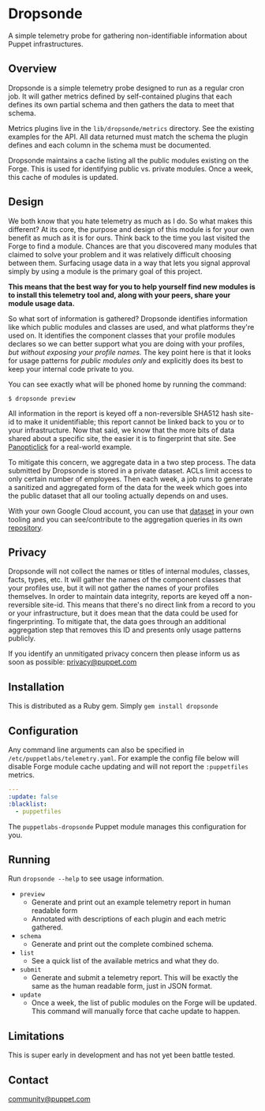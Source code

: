 # Dropsonde

A simple telemetry probe for gathering non-identifiable information about Puppet
infrastructures.


## Overview

Dropsonde is a simple telemetry probe designed to run as a regular cron job. It
will gather metrics defined by self-contained plugins that each defines its own
partial schema and then gathers the data to meet that schema.

Metrics plugins live in the `lib/dropsonde/metrics` directory. See the existing
examples for the API. All data returned must match the schema the plugin defines
and each column in the schema must be documented.

Dropsonde maintains a cache listing all the public modules existing on the Forge.
This is used for identifying public vs. private modules. Once a week, this cache
of modules is updated.


## Design

We both know that you hate telemetry as much as I do. So what makes this different?
At its core, the purpose and design of this module is for your own benefit as much
as it is for ours. Think back to the time you last visited the Forge to find a
module. Chances are that you discovered many modules that claimed to solve your
problem and it was relatively difficult choosing between them. Surfacing usage
data in a way that lets you signal approval simply by using a module is the
primary goal of this project.

**This means that the best way for you to help yourself find new modules is to
install this telemetry tool and, along with your peers, share your module usage
data.**

So what sort of information is gathered? Dropsonde identifies information like
which public modules and classes are used, and what platforms they're used on.
It identifies the component classes that your profile modules declares so we can
better support what you are doing with your profiles, *but without exposing your
profile names.* The key point here is that it looks for usage patterns for *public
modules only* and explicitly does its best to keep your internal code private to you.

You can see exactly what will be phoned home by running the command:

```
$ dropsonde preview
```

All information in the report is keyed off a non-reversible SHA512 hash site-id
to make it unidentifiable; this report cannot be linked back to you or to your
infrastructure. Now that said, we know that the more bits of data shared about a
specific site, the easier it is to fingerprint that site. See
[Panopticlick](https://panopticlick.eff.org) for a real-world example.

To mitigate this concern, we aggregate data in a two step process. The data
submitted by Dropsonde is stored in a private dataset. ACLs limit access to only
certain number of employees. Then each week, a job runs to generate a sanitized
and aggregated form of the data for the week which goes into the public dataset
that all our tooling actually depends on and uses.

With your own Google Cloud account, you can use that [dataset](https://console.cloud.google.com/bigquery?project=puppetlabs.com:api-project-53122606061)
in your own tooling and you can see/contribute to the aggregation queries in its
own [repository](https://github.com/puppetlabs/dropsonde-aggregation).


## Privacy

Dropsonde will not collect the names or titles of internal modules, classes,
facts, types, etc. It will gather the names of the component classes that your
profiles use, but it will not gather the names of your profiles themselves. In
order to maintain data integrity, reports are keyed off a non-reversible site-id.
This means that there's no direct link from a record to you or your infrastructure,
but it does mean that the data could be used for fingerprinting. To mitigate that,
the data goes through an additional aggregation step that removes this ID and
presents only usage patterns publicly.

If you identify an unmitigated privacy concern then please inform us as soon as
possible: [privacy@puppet.com](mailto:privacy@puppet.com)


## Installation

This is distributed as a Ruby gem. Simply `gem install dropsonde`


## Configuration

Any command line arguments can also be specified in `/etc/puppetlabs/telemetry.yaml`.
For example the config file below will disable Forge module cache updating and
will not report the `:puppetfiles` metrics.


``` yaml
---
:update: false
:blacklist:
  - puppetfiles
```

The `puppetlabs-dropsonde` Puppet module manages this configuration for you.


## Running

Run `dropsonde --help` to see usage information.

* `preview`
    * Generate and print out an example telemetry report in human readable form
    * Annotated with descriptions of each plugin and each metric gathered.
* `schema`
    * Generate and print out the complete combined schema.
* `list`
    * See a quick list of the available metrics and what they do.
* `submit`
    * Generate and submit a telemetry report. This will be exactly the same as
      the human readable form, just in JSON format.
* `update`
    * Once a week, the list of public modules on the Forge will be updated. This
      command will manually force that cache update to happen.


## Limitations

This is super early in development and has not yet been battle tested.


Contact
-------

community@puppet.com

